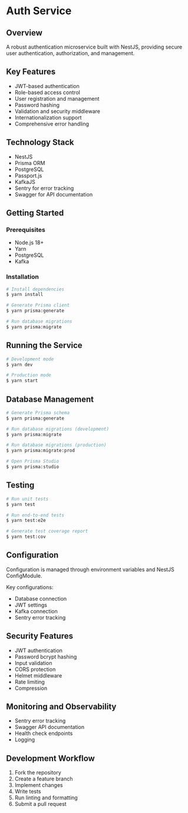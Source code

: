# Auth Service

## Overview

A robust authentication microservice built with NestJS, providing secure user authentication, authorization, and management.

## Key Features

- JWT-based authentication
- Role-based access control
- User registration and management
- Password hashing
- Validation and security middleware
- Internationalization support
- Comprehensive error handling

## Technology Stack

- NestJS
- Prisma ORM
- PostgreSQL
- Passport.js
- KafkaJS
- Sentry for error tracking
- Swagger for API documentation

## Getting Started

### Prerequisites

- Node.js 18+
- Yarn
- PostgreSQL
- Kafka

### Installation

```bash
# Install dependencies
$ yarn install

# Generate Prisma client
$ yarn prisma:generate

# Run database migrations
$ yarn prisma:migrate
```

## Running the Service

```bash
# Development mode
$ yarn dev

# Production mode
$ yarn start
```

## Database Management

```bash
# Generate Prisma schema
$ yarn prisma:generate

# Run database migrations (development)
$ yarn prisma:migrate

# Run database migrations (production)
$ yarn prisma:migrate:prod

# Open Prisma Studio
$ yarn prisma:studio
```

## Testing

```bash
# Run unit tests
$ yarn test

# Run end-to-end tests
$ yarn test:e2e

# Generate test coverage report
$ yarn test:cov
```

## Configuration

Configuration is managed through environment variables and NestJS ConfigModule.

Key configurations:

- Database connection
- JWT settings
- Kafka connection
- Sentry error tracking

## Security Features

- JWT authentication
- Password bcrypt hashing
- Input validation
- CORS protection
- Helmet middleware
- Rate limiting
- Compression

## Monitoring and Observability

- Sentry error tracking
- Swagger API documentation
- Health check endpoints
- Logging

## Development Workflow

1. Fork the repository
2. Create a feature branch
3. Implement changes
4. Write tests
5. Run linting and formatting
6. Submit a pull request

